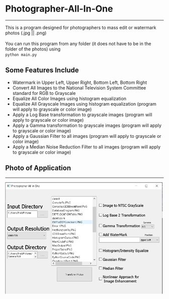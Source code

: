 # Photographer-All-In-One
---
This is a program designed for photographers to mass edit or watermark photos (.jpg || .png)<br><br>
You can run this program from any folder (it does not have to be in the folder of the photos) using <br>
``python main.py``
<br>
## Some Features Include
- Watermark in Upper Left, Upper Right, Bottom Left, Bottom Right
- Convert All Images to the National Television System Committee standard for RGB to Grayscale
- Equalize All Color Images using histogram equalization
- Equalize All Grayscale Images using histogram equalization (program will apply to grayscale or color image)
- Apply a Log Base transformation to grayscale images (program will apply to grayscale or color image)
- Apply a Gamma transformation to grayscale images (program will apply to grayscale or color image)
- Apply a Gaussian Filter to all images (program will apply to grayscale or color image)
- Apply a Median Noise Reduction Filter to all images (program will apply to grayscale or color image)


## Photo of Application
---
<img src="GUIpic.png" width=500>
